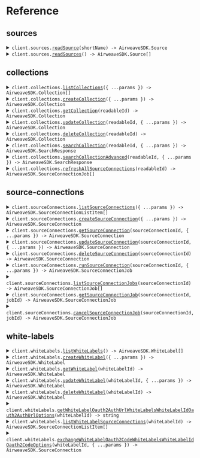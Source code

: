 # Reference

## sources

<details><summary><code>client.sources.<a href="/src/api/resources/sources/client/Client.ts">readSource</a>(shortName) -> AirweaveSDK.Source</code></summary>
<dl>
<dd>

#### 📝 Description

<dl>
<dd>

<dl>
<dd>

Get detailed information about a specific data source connector.

</dd>
</dl>
</dd>
</dl>

#### 🔌 Usage

<dl>
<dd>

<dl>
<dd>

```typescript
await client.sources.readSource("short_name");
```

</dd>
</dl>
</dd>
</dl>

#### ⚙️ Parameters

<dl>
<dd>

<dl>
<dd>

**shortName:** `string` — Technical identifier of the source type (e.g., 'github', 'stripe', 'slack')

</dd>
</dl>

<dl>
<dd>

**requestOptions:** `Sources.RequestOptions`

</dd>
</dl>
</dd>
</dl>

</dd>
</dl>
</details>

<details><summary><code>client.sources.<a href="/src/api/resources/sources/client/Client.ts">readSources</a>() -> AirweaveSDK.Source[]</code></summary>
<dl>
<dd>

#### 📝 Description

<dl>
<dd>

<dl>
<dd>

List all available data source connectors.

<br/><br/>
Returns the complete catalog of source types that Airweave can connect to.

</dd>
</dl>
</dd>
</dl>

#### 🔌 Usage

<dl>
<dd>

<dl>
<dd>

```typescript
await client.sources.readSources();
```

</dd>
</dl>
</dd>
</dl>

#### ⚙️ Parameters

<dl>
<dd>

<dl>
<dd>

**requestOptions:** `Sources.RequestOptions`

</dd>
</dl>
</dd>
</dl>

</dd>
</dl>
</details>

## collections

<details><summary><code>client.collections.<a href="/src/api/resources/collections/client/Client.ts">listCollections</a>({ ...params }) -> AirweaveSDK.Collection[]</code></summary>
<dl>
<dd>

#### 📝 Description

<dl>
<dd>

<dl>
<dd>

List all collections that belong to your organization.

</dd>
</dl>
</dd>
</dl>

#### 🔌 Usage

<dl>
<dd>

<dl>
<dd>

```typescript
await client.collections.listCollections();
```

</dd>
</dl>
</dd>
</dl>

#### ⚙️ Parameters

<dl>
<dd>

<dl>
<dd>

**request:** `AirweaveSDK.ListCollectionsCollectionsGetRequest`

</dd>
</dl>

<dl>
<dd>

**requestOptions:** `Collections.RequestOptions`

</dd>
</dl>
</dd>
</dl>

</dd>
</dl>
</details>

<details><summary><code>client.collections.<a href="/src/api/resources/collections/client/Client.ts">createCollection</a>({ ...params }) -> AirweaveSDK.Collection</code></summary>
<dl>
<dd>

#### 📝 Description

<dl>
<dd>

<dl>
<dd>

Create a new collection.

<br/><br/>
The newly created collection is initially empty and does not contain any data
until you explicitly add source connections to it.

</dd>
</dl>
</dd>
</dl>

#### 🔌 Usage

<dl>
<dd>

<dl>
<dd>

```typescript
await client.collections.createCollection({
    name: "Finance Data",
    readable_id: "finance-data-reports",
});
```

</dd>
</dl>
</dd>
</dl>

#### ⚙️ Parameters

<dl>
<dd>

<dl>
<dd>

**request:** `AirweaveSDK.CollectionCreate`

</dd>
</dl>

<dl>
<dd>

**requestOptions:** `Collections.RequestOptions`

</dd>
</dl>
</dd>
</dl>

</dd>
</dl>
</details>

<details><summary><code>client.collections.<a href="/src/api/resources/collections/client/Client.ts">getCollection</a>(readableId) -> AirweaveSDK.Collection</code></summary>
<dl>
<dd>

#### 📝 Description

<dl>
<dd>

<dl>
<dd>

Retrieve a specific collection by its readable ID.

</dd>
</dl>
</dd>
</dl>

#### 🔌 Usage

<dl>
<dd>

<dl>
<dd>

```typescript
await client.collections.getCollection("readable_id");
```

</dd>
</dl>
</dd>
</dl>

#### ⚙️ Parameters

<dl>
<dd>

<dl>
<dd>

**readableId:** `string` — The unique readable identifier of the collection (e.g., 'finance-data-ab123')

</dd>
</dl>

<dl>
<dd>

**requestOptions:** `Collections.RequestOptions`

</dd>
</dl>
</dd>
</dl>

</dd>
</dl>
</details>

<details><summary><code>client.collections.<a href="/src/api/resources/collections/client/Client.ts">updateCollection</a>(readableId, { ...params }) -> AirweaveSDK.Collection</code></summary>
<dl>
<dd>

#### 📝 Description

<dl>
<dd>

<dl>
<dd>

Update a collection's properties.

<br/><br/>
Modifies the display name of an existing collection.
Note that the readable ID cannot be changed after creation to maintain stable
API endpoints and preserve any existing integrations or bookmarks.

</dd>
</dl>
</dd>
</dl>

#### 🔌 Usage

<dl>
<dd>

<dl>
<dd>

```typescript
await client.collections.updateCollection("readable_id", {
    name: "Updated Finance Data",
});
```

</dd>
</dl>
</dd>
</dl>

#### ⚙️ Parameters

<dl>
<dd>

<dl>
<dd>

**readableId:** `string` — The unique readable identifier of the collection to update

</dd>
</dl>

<dl>
<dd>

**request:** `AirweaveSDK.CollectionUpdate`

</dd>
</dl>

<dl>
<dd>

**requestOptions:** `Collections.RequestOptions`

</dd>
</dl>
</dd>
</dl>

</dd>
</dl>
</details>

<details><summary><code>client.collections.<a href="/src/api/resources/collections/client/Client.ts">deleteCollection</a>(readableId) -> AirweaveSDK.Collection</code></summary>
<dl>
<dd>

#### 📝 Description

<dl>
<dd>

<dl>
<dd>

Delete a collection and all associated data.

Permanently removes a collection from your organization including all synced data
from the destination systems. All source connections within this collection
will also be deleted as part of the cleanup process. This action cannot be undone.

</dd>
</dl>
</dd>
</dl>

#### 🔌 Usage

<dl>
<dd>

<dl>
<dd>

```typescript
await client.collections.deleteCollection("readable_id");
```

</dd>
</dl>
</dd>
</dl>

#### ⚙️ Parameters

<dl>
<dd>

<dl>
<dd>

**readableId:** `string` — The unique readable identifier of the collection to delete

</dd>
</dl>

<dl>
<dd>

**requestOptions:** `Collections.RequestOptions`

</dd>
</dl>
</dd>
</dl>

</dd>
</dl>
</details>

<details><summary><code>client.collections.<a href="/src/api/resources/collections/client/Client.ts">searchCollection</a>(readableId, { ...params }) -> AirweaveSDK.SearchResponse</code></summary>
<dl>
<dd>

#### 📝 Description

<dl>
<dd>

<dl>
<dd>

Search across all data sources within the specified collection.

This GET endpoint provides basic search functionality. For advanced filtering
and options, use the POST /search endpoint.

</dd>
</dl>
</dd>
</dl>

#### 🔌 Usage

<dl>
<dd>

<dl>
<dd>

```typescript
await client.collections.searchCollection("readable_id", {
    query: "customer payment issues",
});
```

</dd>
</dl>
</dd>
</dl>

#### ⚙️ Parameters

<dl>
<dd>

<dl>
<dd>

**readableId:** `string` — The unique readable identifier of the collection to search

</dd>
</dl>

<dl>
<dd>

**request:** `AirweaveSDK.SearchCollectionCollectionsReadableIdSearchGetRequest`

</dd>
</dl>

<dl>
<dd>

**requestOptions:** `Collections.RequestOptions`

</dd>
</dl>
</dd>
</dl>

</dd>
</dl>
</details>

<details><summary><code>client.collections.<a href="/src/api/resources/collections/client/Client.ts">searchCollectionAdvanced</a>(readableId, { ...params }) -> AirweaveSDK.SearchResponse</code></summary>
<dl>
<dd>

#### 📝 Description

<dl>
<dd>

<dl>
<dd>

Advanced search with comprehensive filtering and options.

This endpoint supports:

- Metadata filtering using Qdrant's native filter syntax
- Pagination with offset and limit
- Score threshold filtering
- Query expansion strategies
  </dd>
  </dl>
  </dd>
  </dl>

#### 🔌 Usage

<dl>
<dd>

<dl>
<dd>

```typescript
await client.collections.searchCollectionAdvanced("readable_id", {
    query: "customer payment issues",
    filter: {
        must: {
            key: "key",
        },
    },
    limit: 50,
    score_threshold: 0.7,
    response_type: "completion",
});
```

</dd>
</dl>
</dd>
</dl>

#### ⚙️ Parameters

<dl>
<dd>

<dl>
<dd>

**readableId:** `string` — The unique readable identifier of the collection to search

</dd>
</dl>

<dl>
<dd>

**request:** `AirweaveSDK.SearchRequest`

</dd>
</dl>

<dl>
<dd>

**requestOptions:** `Collections.RequestOptions`

</dd>
</dl>
</dd>
</dl>

</dd>
</dl>
</details>

<details><summary><code>client.collections.<a href="/src/api/resources/collections/client/Client.ts">refreshAllSourceConnections</a>(readableId) -> AirweaveSDK.SourceConnectionJob[]</code></summary>
<dl>
<dd>

#### 📝 Description

<dl>
<dd>

<dl>
<dd>

Trigger data synchronization for all source connections in the collection.

<br/><br/>The sync jobs run asynchronously in the background, so this endpoint
returns immediately with job details that you can use to track progress. You can
monitor the status of individual data synchronization using the source connection
endpoints.

</dd>
</dl>
</dd>
</dl>

#### 🔌 Usage

<dl>
<dd>

<dl>
<dd>

```typescript
await client.collections.refreshAllSourceConnections("readable_id");
```

</dd>
</dl>
</dd>
</dl>

#### ⚙️ Parameters

<dl>
<dd>

<dl>
<dd>

**readableId:** `string` — The unique readable identifier of the collection to refresh

</dd>
</dl>

<dl>
<dd>

**requestOptions:** `Collections.RequestOptions`

</dd>
</dl>
</dd>
</dl>

</dd>
</dl>
</details>

## source-connections

<details><summary><code>client.sourceConnections.<a href="/src/api/resources/sourceConnections/client/Client.ts">listSourceConnections</a>({ ...params }) -> AirweaveSDK.SourceConnectionListItem[]</code></summary>
<dl>
<dd>

#### 📝 Description

<dl>
<dd>

<dl>
<dd>

List source connections across your organization.

<br/><br/>
By default, returns ALL source connections from every collection in your
organization. Use the 'collection' parameter to filter results to a specific
collection. This is useful for getting an overview of all your data sources
or managing connections within a particular collection.

</dd>
</dl>
</dd>
</dl>

#### 🔌 Usage

<dl>
<dd>

<dl>
<dd>

```typescript
await client.sourceConnections.listSourceConnections();
```

</dd>
</dl>
</dd>
</dl>

#### ⚙️ Parameters

<dl>
<dd>

<dl>
<dd>

**request:** `AirweaveSDK.ListSourceConnectionsSourceConnectionsGetRequest`

</dd>
</dl>

<dl>
<dd>

**requestOptions:** `SourceConnections.RequestOptions`

</dd>
</dl>
</dd>
</dl>

</dd>
</dl>
</details>

<details><summary><code>client.sourceConnections.<a href="/src/api/resources/sourceConnections/client/Client.ts">createSourceConnection</a>({ ...params }) -> AirweaveSDK.SourceConnection</code></summary>
<dl>
<dd>

#### 📝 Description

<dl>
<dd>

<dl>
<dd>

Create a new source connection to sync data into your collection.

<br/><br/>

**This endpoint only works for sources that do not use OAuth2.0.**
Sources that do use OAuth2.0 like Google Drive, Slack, or HubSpot must be
connected through the UI where you can complete the OAuth consent flow.<br/><br/>

Credentials for a source have to be provided using the `auth_fields` field.
Currently, it is not automatically checked if the provided credentials are valid.
If they are not valid, the data synchronization will fail.<br/><br/>

Check the documentation of a specific source (for example
[Github](https://docs.airweave.ai/docs/connectors/github)) to see what kind
of authentication is used.

</dd>
</dl>
</dd>
</dl>

#### 🔌 Usage

<dl>
<dd>

<dl>
<dd>

```typescript
await client.sourceConnections.createSourceConnection({
    name: "Production Stripe Account",
    short_name: "stripe",
});
```

</dd>
</dl>
</dd>
</dl>

#### ⚙️ Parameters

<dl>
<dd>

<dl>
<dd>

**request:** `AirweaveSDK.SourceConnectionCreate`

</dd>
</dl>

<dl>
<dd>

**requestOptions:** `SourceConnections.RequestOptions`

</dd>
</dl>
</dd>
</dl>

</dd>
</dl>
</details>

<details><summary><code>client.sourceConnections.<a href="/src/api/resources/sourceConnections/client/Client.ts">getSourceConnection</a>(sourceConnectionId, { ...params }) -> AirweaveSDK.SourceConnection</code></summary>
<dl>
<dd>

#### 📝 Description

<dl>
<dd>

<dl>
<dd>

Retrieve a specific source connection by its ID.

</dd>
</dl>
</dd>
</dl>

#### 🔌 Usage

<dl>
<dd>

<dl>
<dd>

```typescript
await client.sourceConnections.getSourceConnection("source_connection_id");
```

</dd>
</dl>
</dd>
</dl>

#### ⚙️ Parameters

<dl>
<dd>

<dl>
<dd>

**sourceConnectionId:** `string` — The unique identifier of the source connection

</dd>
</dl>

<dl>
<dd>

**request:** `AirweaveSDK.GetSourceConnectionSourceConnectionsSourceConnectionIdGetRequest`

</dd>
</dl>

<dl>
<dd>

**requestOptions:** `SourceConnections.RequestOptions`

</dd>
</dl>
</dd>
</dl>

</dd>
</dl>
</details>

<details><summary><code>client.sourceConnections.<a href="/src/api/resources/sourceConnections/client/Client.ts">updateSourceConnection</a>(sourceConnectionId, { ...params }) -> AirweaveSDK.SourceConnection</code></summary>
<dl>
<dd>

#### 📝 Description

<dl>
<dd>

<dl>
<dd>

Update a source connection's properties.

<br/><br/>

Modify the configuration of an existing source connection including its name,
authentication credentials, configuration fields, sync schedule, or source-specific settings.

</dd>
</dl>
</dd>
</dl>

#### 🔌 Usage

<dl>
<dd>

<dl>
<dd>

```typescript
await client.sourceConnections.updateSourceConnection("source_connection_id");
```

</dd>
</dl>
</dd>
</dl>

#### ⚙️ Parameters

<dl>
<dd>

<dl>
<dd>

**sourceConnectionId:** `string` — The unique identifier of the source connection to update

</dd>
</dl>

<dl>
<dd>

**request:** `AirweaveSDK.SourceConnectionUpdate`

</dd>
</dl>

<dl>
<dd>

**requestOptions:** `SourceConnections.RequestOptions`

</dd>
</dl>
</dd>
</dl>

</dd>
</dl>
</details>

<details><summary><code>client.sourceConnections.<a href="/src/api/resources/sourceConnections/client/Client.ts">deleteSourceConnection</a>(sourceConnectionId) -> AirweaveSDK.SourceConnection</code></summary>
<dl>
<dd>

#### 📝 Description

<dl>
<dd>

<dl>
<dd>

Delete a source connection and all associated data.

<br/><br/>

Permanently removes the source connection configuration, credentials, and all synced data
from the destination systems. This action cannot be undone.

</dd>
</dl>
</dd>
</dl>

#### 🔌 Usage

<dl>
<dd>

<dl>
<dd>

```typescript
await client.sourceConnections.deleteSourceConnection("source_connection_id");
```

</dd>
</dl>
</dd>
</dl>

#### ⚙️ Parameters

<dl>
<dd>

<dl>
<dd>

**sourceConnectionId:** `string` — The unique identifier of the source connection to delete

</dd>
</dl>

<dl>
<dd>

**requestOptions:** `SourceConnections.RequestOptions`

</dd>
</dl>
</dd>
</dl>

</dd>
</dl>
</details>

<details><summary><code>client.sourceConnections.<a href="/src/api/resources/sourceConnections/client/Client.ts">runSourceConnection</a>(sourceConnectionId, { ...params }) -> AirweaveSDK.SourceConnectionJob</code></summary>
<dl>
<dd>

#### 📝 Description

<dl>
<dd>

<dl>
<dd>

Manually trigger a data sync for this source connection.

<br/><br/>
Starts an immediate synchronization job that extracts fresh data from your source,
transforms it according to your configuration, and updates the destination systems.
The job runs asynchronously and endpoint returns immediately with tracking information.

</dd>
</dl>
</dd>
</dl>

#### 🔌 Usage

<dl>
<dd>

<dl>
<dd>

```typescript
await client.sourceConnections.runSourceConnection("source_connection_id");
```

</dd>
</dl>
</dd>
</dl>

#### ⚙️ Parameters

<dl>
<dd>

<dl>
<dd>

**sourceConnectionId:** `string` — The unique identifier of the source connection to sync

</dd>
</dl>

<dl>
<dd>

**request:** `AirweaveSDK.BodyRunSourceConnectionSourceConnectionsSourceConnectionIdRunPost`

</dd>
</dl>

<dl>
<dd>

**requestOptions:** `SourceConnections.RequestOptions`

</dd>
</dl>
</dd>
</dl>

</dd>
</dl>
</details>

<details><summary><code>client.sourceConnections.<a href="/src/api/resources/sourceConnections/client/Client.ts">listSourceConnectionJobs</a>(sourceConnectionId) -> AirweaveSDK.SourceConnectionJob[]</code></summary>
<dl>
<dd>

#### 📝 Description

<dl>
<dd>

<dl>
<dd>

List all sync jobs for a source connection.

<br/><br/>
Returns the complete history of data synchronization jobs including successful syncs,
failed attempts, and currently running operations.

</dd>
</dl>
</dd>
</dl>

#### 🔌 Usage

<dl>
<dd>

<dl>
<dd>

```typescript
await client.sourceConnections.listSourceConnectionJobs("source_connection_id");
```

</dd>
</dl>
</dd>
</dl>

#### ⚙️ Parameters

<dl>
<dd>

<dl>
<dd>

**sourceConnectionId:** `string` — The unique identifier of the source connection

</dd>
</dl>

<dl>
<dd>

**requestOptions:** `SourceConnections.RequestOptions`

</dd>
</dl>
</dd>
</dl>

</dd>
</dl>
</details>

<details><summary><code>client.sourceConnections.<a href="/src/api/resources/sourceConnections/client/Client.ts">getSourceConnectionJob</a>(sourceConnectionId, jobId) -> AirweaveSDK.SourceConnectionJob</code></summary>
<dl>
<dd>

#### 📝 Description

<dl>
<dd>

<dl>
<dd>

Get detailed information about a specific sync job.

</dd>
</dl>
</dd>
</dl>

#### 🔌 Usage

<dl>
<dd>

<dl>
<dd>

```typescript
await client.sourceConnections.getSourceConnectionJob("source_connection_id", "job_id");
```

</dd>
</dl>
</dd>
</dl>

#### ⚙️ Parameters

<dl>
<dd>

<dl>
<dd>

**sourceConnectionId:** `string` — The unique identifier of the source connection

</dd>
</dl>

<dl>
<dd>

**jobId:** `string` — The unique identifier of the sync job

</dd>
</dl>

<dl>
<dd>

**requestOptions:** `SourceConnections.RequestOptions`

</dd>
</dl>
</dd>
</dl>

</dd>
</dl>
</details>

<details><summary><code>client.sourceConnections.<a href="/src/api/resources/sourceConnections/client/Client.ts">cancelSourceConnectionJob</a>(sourceConnectionId, jobId) -> AirweaveSDK.SourceConnectionJob</code></summary>
<dl>
<dd>

#### 📝 Description

<dl>
<dd>

<dl>
<dd>

Cancel a running sync job.

<br/><br/>
Sends a cancellation signal to stop an in-progress data synchronization.
The job will complete its current operation and then terminate gracefully.
Only jobs in 'created', 'pending', or 'in_progress' states can be cancelled.

</dd>
</dl>
</dd>
</dl>

#### 🔌 Usage

<dl>
<dd>

<dl>
<dd>

```typescript
await client.sourceConnections.cancelSourceConnectionJob("source_connection_id", "job_id");
```

</dd>
</dl>
</dd>
</dl>

#### ⚙️ Parameters

<dl>
<dd>

<dl>
<dd>

**sourceConnectionId:** `string` — The unique identifier of the source connection

</dd>
</dl>

<dl>
<dd>

**jobId:** `string` — The unique identifier of the sync job to cancel

</dd>
</dl>

<dl>
<dd>

**requestOptions:** `SourceConnections.RequestOptions`

</dd>
</dl>
</dd>
</dl>

</dd>
</dl>
</details>

## white-labels

<details><summary><code>client.whiteLabels.<a href="/src/api/resources/whiteLabels/client/Client.ts">listWhiteLabels</a>() -> AirweaveSDK.WhiteLabel[]</code></summary>
<dl>
<dd>

#### 📝 Description

<dl>
<dd>

<dl>
<dd>

List all white label integrations for your organization.

<br/><br/>
Returns all custom OAuth integrations configured with your own branding and
credentials. These integrations allow you to present OAuth consent screens with
your company name instead of Airweave.<br/><br/>**White label integrations only
work with OAuth2.0 sources** like Slack, Google Drive, or HubSpot that require
OAuth consent flows.

</dd>
</dl>
</dd>
</dl>

#### 🔌 Usage

<dl>
<dd>

<dl>
<dd>

```typescript
await client.whiteLabels.listWhiteLabels();
```

</dd>
</dl>
</dd>
</dl>

#### ⚙️ Parameters

<dl>
<dd>

<dl>
<dd>

**requestOptions:** `WhiteLabels.RequestOptions`

</dd>
</dl>
</dd>
</dl>

</dd>
</dl>
</details>

<details><summary><code>client.whiteLabels.<a href="/src/api/resources/whiteLabels/client/Client.ts">createWhiteLabel</a>({ ...params }) -> AirweaveSDK.WhiteLabel</code></summary>
<dl>
<dd>

#### 📝 Description

<dl>
<dd>

<dl>
<dd>

Create a new white label integration.

<br/><br/>
**This only works for sources that use OAuth2.0 authentication** like Slack,
Google Drive, GitHub, or HubSpot.<br/><br/>Sets up a custom OAuth integration
using your own OAuth application credentials and branding. Once created,
customers will see your company name during OAuth consent flows instead of
Airweave. This requires you to have already configured your own OAuth
application with the target service provider.

</dd>
</dl>
</dd>
</dl>

#### 🔌 Usage

<dl>
<dd>

<dl>
<dd>

```typescript
await client.whiteLabels.createWhiteLabel({
    name: "Customer Portal Slack Integration",
    source_short_name: "slack",
    redirect_url: "https://yourapp.com/auth/slack/callback",
    client_id: "1234567890.1234567890123",
    client_secret: "abcdefghijklmnopqrstuvwxyz123456",
    allowed_origins: "https://yourapp.com,https://app.yourapp.com",
});
```

</dd>
</dl>
</dd>
</dl>

#### ⚙️ Parameters

<dl>
<dd>

<dl>
<dd>

**request:** `AirweaveSDK.WhiteLabelCreate`

</dd>
</dl>

<dl>
<dd>

**requestOptions:** `WhiteLabels.RequestOptions`

</dd>
</dl>
</dd>
</dl>

</dd>
</dl>
</details>

<details><summary><code>client.whiteLabels.<a href="/src/api/resources/whiteLabels/client/Client.ts">getWhiteLabel</a>(whiteLabelId) -> AirweaveSDK.WhiteLabel</code></summary>
<dl>
<dd>

#### 📝 Description

<dl>
<dd>

<dl>
<dd>

Retrieve a specific white label integration by its ID.

</dd>
</dl>
</dd>
</dl>

#### 🔌 Usage

<dl>
<dd>

<dl>
<dd>

```typescript
await client.whiteLabels.getWhiteLabel("white_label_id");
```

</dd>
</dl>
</dd>
</dl>

#### ⚙️ Parameters

<dl>
<dd>

<dl>
<dd>

**whiteLabelId:** `string` — The unique identifier of the white label integration

</dd>
</dl>

<dl>
<dd>

**requestOptions:** `WhiteLabels.RequestOptions`

</dd>
</dl>
</dd>
</dl>

</dd>
</dl>
</details>

<details><summary><code>client.whiteLabels.<a href="/src/api/resources/whiteLabels/client/Client.ts">updateWhiteLabel</a>(whiteLabelId, { ...params }) -> AirweaveSDK.WhiteLabel</code></summary>
<dl>
<dd>

#### 📝 Description

<dl>
<dd>

<dl>
<dd>

Update a white label integration's configuration.

</dd>
</dl>
</dd>
</dl>

#### 🔌 Usage

<dl>
<dd>

<dl>
<dd>

```typescript
await client.whiteLabels.updateWhiteLabel("white_label_id", {
    name: "Updated Customer Portal Integration",
    redirect_url: "https://v2.yourapp.com/auth/slack/callback",
    allowed_origins: "https://v2.yourapp.com,https://api.yourapp.com",
});
```

</dd>
</dl>
</dd>
</dl>

#### ⚙️ Parameters

<dl>
<dd>

<dl>
<dd>

**whiteLabelId:** `string` — The unique identifier of the white label integration to update

</dd>
</dl>

<dl>
<dd>

**request:** `AirweaveSDK.WhiteLabelUpdate`

</dd>
</dl>

<dl>
<dd>

**requestOptions:** `WhiteLabels.RequestOptions`

</dd>
</dl>
</dd>
</dl>

</dd>
</dl>
</details>

<details><summary><code>client.whiteLabels.<a href="/src/api/resources/whiteLabels/client/Client.ts">deleteWhiteLabel</a>(whiteLabelId) -> AirweaveSDK.WhiteLabel</code></summary>
<dl>
<dd>

#### 📝 Description

<dl>
<dd>

<dl>
<dd>

Delete a white label integration.

<br/><br/>
Permanently removes the white label configuration and OAuth credentials.
Existing source connections created through this integration will continue to work,
but no new OAuth flows can be initiated until a new white label integration is created.

</dd>
</dl>
</dd>
</dl>

#### 🔌 Usage

<dl>
<dd>

<dl>
<dd>

```typescript
await client.whiteLabels.deleteWhiteLabel("white_label_id");
```

</dd>
</dl>
</dd>
</dl>

#### ⚙️ Parameters

<dl>
<dd>

<dl>
<dd>

**whiteLabelId:** `string` — The unique identifier of the white label integration to delete

</dd>
</dl>

<dl>
<dd>

**requestOptions:** `WhiteLabels.RequestOptions`

</dd>
</dl>
</dd>
</dl>

</dd>
</dl>
</details>

<details><summary><code>client.whiteLabels.<a href="/src/api/resources/whiteLabels/client/Client.ts">getWhiteLabelOauth2AuthUrlWhiteLabelsWhiteLabelIdOauth2AuthUrlOptions</a>(whiteLabelId) -> string</code></summary>
<dl>
<dd>

#### 📝 Description

<dl>
<dd>

<dl>
<dd>

Generate a branded OAuth2 authorization URL for customer authentication.

<br/><br/>
Creates the OAuth consent URL that customers should be redirected to for
authentication. The OAuth consent screen will display your company name and
branding instead of Airweave.

</dd>
</dl>
</dd>
</dl>

#### 🔌 Usage

<dl>
<dd>

<dl>
<dd>

```typescript
await client.whiteLabels.getWhiteLabelOauth2AuthUrlWhiteLabelsWhiteLabelIdOauth2AuthUrlOptions("white_label_id");
```

</dd>
</dl>
</dd>
</dl>

#### ⚙️ Parameters

<dl>
<dd>

<dl>
<dd>

**whiteLabelId:** `string` — The unique identifier of the white label integration

</dd>
</dl>

<dl>
<dd>

**requestOptions:** `WhiteLabels.RequestOptions`

</dd>
</dl>
</dd>
</dl>

</dd>
</dl>
</details>

<details><summary><code>client.whiteLabels.<a href="/src/api/resources/whiteLabels/client/Client.ts">listWhiteLabelSourceConnections</a>(whiteLabelId) -> AirweaveSDK.SourceConnectionListItem[]</code></summary>
<dl>
<dd>

#### 📝 Description

<dl>
<dd>

<dl>
<dd>

List all source connections created through a specific white label integration.

<br/><br/>
Returns source connections that were established using this white label's OAuth flow.

</dd>
</dl>
</dd>
</dl>

#### 🔌 Usage

<dl>
<dd>

<dl>
<dd>

```typescript
await client.whiteLabels.listWhiteLabelSourceConnections("white_label_id");
```

</dd>
</dl>
</dd>
</dl>

#### ⚙️ Parameters

<dl>
<dd>

<dl>
<dd>

**whiteLabelId:** `string` — The unique identifier of the white label integration

</dd>
</dl>

<dl>
<dd>

**requestOptions:** `WhiteLabels.RequestOptions`

</dd>
</dl>
</dd>
</dl>

</dd>
</dl>
</details>

<details><summary><code>client.whiteLabels.<a href="/src/api/resources/whiteLabels/client/Client.ts">exchangeWhiteLabelOauth2CodeWhiteLabelsWhiteLabelIdOauth2CodeOptions</a>(whiteLabelId, { ...params }) -> AirweaveSDK.SourceConnection</code></summary>
<dl>
<dd>

#### 📝 Description

<dl>
<dd>

<dl>
<dd>

Complete the OAuth flow and create a source connection.

<br/><br/>
**This is the core endpoint that converts OAuth authorization codes into working
source connections.**<br/><br/>The OAuth credentials are obtained automatically
from the authorization code - you do not need to provide auth_fields. The white
label integration is automatically linked to the created source connection for
tracking and branding purposes.

</dd>
</dl>
</dd>
</dl>

#### 🔌 Usage

<dl>
<dd>

<dl>
<dd>

```typescript
await client.whiteLabels.exchangeWhiteLabelOauth2CodeWhiteLabelsWhiteLabelIdOauth2CodeOptions("white_label_id", {
    code: "4/P7q7W91a-oMsCeLvIaQm6bTrgtp7",
});
```

</dd>
</dl>
</dd>
</dl>

#### ⚙️ Parameters

<dl>
<dd>

<dl>
<dd>

**whiteLabelId:** `string` — The unique identifier of the white label integration

</dd>
</dl>

<dl>
<dd>

**request:** `AirweaveSDK.BodyExchangeWhiteLabelOauth2CodeWhiteLabelsWhiteLabelIdOauth2CodeOptions`

</dd>
</dl>

<dl>
<dd>

**requestOptions:** `WhiteLabels.RequestOptions`

</dd>
</dl>
</dd>
</dl>

</dd>
</dl>
</details>
